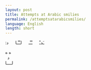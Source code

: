 ```yaml
---
layout: post
title: Attempts at Arabic smilies
permalink: /attemptsatarabicsmilies/
language: English
length: short
---
```


&#x202b;
&emsp; ـَدـْ
&emsp; ـْـْـ
&emsp; لـْـْـا
&emsp; د:



&#x202b;
ه  ه  
&ensp;د  
لــــا  
